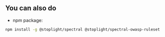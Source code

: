 ## You can also do
* npm package:
```bash
npm install -g @stoplight/spectral @stoplight/spectral-owasp-ruleset
```
